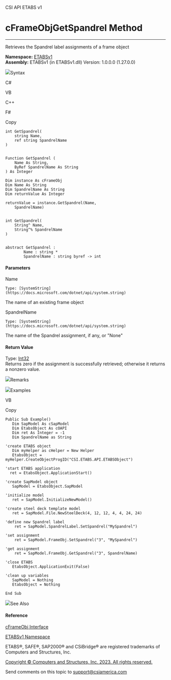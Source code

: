 ﻿

CSI API ETABS v1

# cFrameObjGetSpandrel Method  
  
---  
  
Retrieves the Spandrel label assignments of a frame object

**Namespace:** [ETABSv1](2780f1b8-2033-5289-2298-1cdb2a7508d9.htm)  
**Assembly:** ETABSv1 (in ETABSv1.dll) Version: 1.0.0.0 (1.27.0.0)

![](../icons/SectionExpanded.png)Syntax

C#

VB

C++

F#

Copy

    
    
    int GetSpandrel(
    	string Name,
    	ref string SpandrelName
    )
    
    
    Function GetSpandrel ( 
    	Name As String,
    	ByRef SpandrelName As String
    ) As Integer
    
    Dim instance As cFrameObj
    Dim Name As String
    Dim SpandrelName As String
    Dim returnValue As Integer
    
    returnValue = instance.GetSpandrel(Name, 
    	SpandrelName)
    
    
    int GetSpandrel(
    	String^ Name, 
    	String^% SpandrelName
    )
    
    
    abstract GetSpandrel : 
            Name : string * 
            SpandrelName : string byref -> int 
    

#### Parameters

Name

    Type: [SystemString](https://docs.microsoft.com/dotnet/api/system.string)  
The name of an existing frame object

SpandrelName

    Type: [SystemString](https://docs.microsoft.com/dotnet/api/system.string)  
The name of the Spandrel assignment, if any, or "None"

#### Return Value

Type: [Int32](https://docs.microsoft.com/dotnet/api/system.int32)  
Returns zero if the assignment is successfully retrieved; otherwise it returns
a nonzero value.

![](../icons/SectionExpanded.png)Remarks

![](../icons/SectionExpanded.png)Examples

VB

Copy

    
    
    Public Sub Example()
       Dim SapModel As cSapModel
       Dim EtabsObject As cOAPI
       Dim ret As Integer = -1
       Dim SpandrelName as String
    
    'create ETABS object
       Dim myHelper as cHelper = New Helper
       EtabsObject = myHelper.CreateObjectProgID("CSI.ETABS.API.ETABSObject")
    
    'start ETABS application
      ret = EtabsObject.ApplicationStart()
    
    'create SapModel object
       SapModel = EtabsObject.SapModel
    
    'initialize model
       ret = SapModel.InitializeNewModel()
    
    'create steel deck template model
       ret = SapModel.File.NewSteelDeck(4, 12, 12, 4, 4, 24, 24)
    
    'define new Spandrel label
        ret = SapModel.SpandrelLabel.SetSpandrel("MySpandrel")
    
    'set assignment
        ret = SapModel.FrameObj.SetSpandrel("3", "MySpandrel")
    
    'get assignment
        ret = SapModel.FrameObj.GetSpandrel("3", SpandrelName)
    
    'close ETABS
       EtabsObject.ApplicationExit(False)
    
    'clean up variables
       SapModel = Nothing
       EtabsObject = Nothing
    
    End Sub

![](../icons/SectionExpanded.png)See Also

#### Reference

[cFrameObj Interface](d5342667-2977-9fdc-9769-e4e2becc0803.htm)

[ETABSv1 Namespace](2780f1b8-2033-5289-2298-1cdb2a7508d9.htm)

ETABS®, SAFE®, SAP2000® and CSiBridge® are registered trademarks of Computers
and Structures, Inc.  

[Copyright © Computers and Structures, Inc. 2023. All rights
reserved.](http://www.csiamerica.com)

Send comments on this topic to
[support@csiamerica.com](mailto:support%40csiamerica.com?Subject=CSI%20API%20ETABS%20v1)

